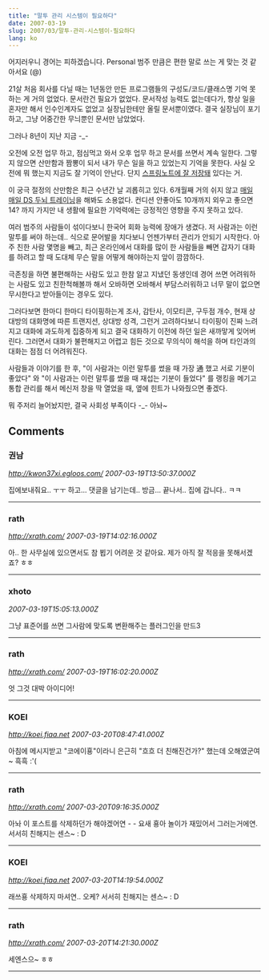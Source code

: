 ```yaml
---
title: "말투 관리 시스템이 필요하다"
date: 2007-03-19
slug: 2007/03/말투-관리-시스템이-필요하다
lang: ko
---
```


어지러우니 경어는 피하겠습니다. Personal 범주 만큼은 편한 말로 쓰는 게 맞는 것 같아서요 (@)

21살 처음 회사를 다닐 때는 1년동안 만든 프로그램들의 구성도/코드/클래스명 기억 못하는 게 거의 없었다. 문서란건 필요가 없었다. 문서작성 능력도 없는데다가, 항상 일을 혼자만 해서 인수인계자도 없었고 실장님한테만 올릴 문서뿐이였다. 결국 실장님이 포기하고, 그냥 어중간한 무늬뿐인 문서만 남았었다.

그러나 8년이 지난 지금 -_-

오전에 오전 업무 하고, 점심먹고 와서 오후 업무 하고 문서를 쓰면서 계속 일한다.
그렇지 않으면 산만함과 짬뽕이 되서 내가 무슨 일을 하고 있었는지 기억을 못한다.
사실 오전에 뭐 했는지 지금도 잘 기억이 안난다. 단지 [스프링노트에 잘 저장돼](http://www.springnote.com/) 있다는 거.

이 궁극 절정의 산만함은 최근 수년간 날 괴롭히고 있다. 6개월째 거의 쉬지 않고 [매일 매일 DS 두뇌 트레이닝](http://www.nintendo.co.kr/www/soft/brain_main.php)을 해봐도 소용없다. 컨디션 안좋아도 10개까지 외우고 좋으면 14? 까지 가지만 내 생활에 필요한 기억력에는 긍정적인 영향을 주지 못하고 있다.

여러 범주의 사람들이 섞이다보니 한국어 회화 능력에 장애가 생겼다. 저 사람과는 이런 말투를 써야 하는데.. 식으로 문어발을 치다보니 언젠가부터 관리가 안되기 시작한다. 
아주 친한 사람 몇명을 빼고, 최근 온라인에서 대화를 많이 한 사람들을 빼면 갑자기 대화를 하려고 할 때 도대체 무슨 말을 어떻게 해야하는지 앞이 깜깜하다.

극존칭을 하면 불편해하는 사람도 있고
한참 알고 지냈던 동생인데 경어 쓰면 어려워하는 사람도 있고
친한척해볼까 해서 오바하면 오바해서 부담스러워하고
너무 말이 없으면 무시한다고 받아들이는 경우도 있다.

그러다보면 한마디 한마디 타이핑하는게 조사, 감탄사, 이모티콘, 구두점 개수, 현재 상대방의 대화명에 따른 트랜지션, 상대방 성격, 그런거 고려하다보니 타이핑이 진짜 느려지고 대화에 과도하게 집중하게 되고 결국 대화하기 이전에 하던 일은 새까맣게 잊어버린다. 그러면서 대화가 불편해지고 어렵고 힘든 것으로 무의식이 해석을 하며 타인과의 대화는 점점 더 어려워진다.

사람들과 이야기를 한 후, "이 사람과는 이런 말투를 썼을 때 가장 通 했고 서로 기분이 좋았다" 와 "이 사람과는 이런 말투를 썼을 때 재섭는 기분이 들었다" 를 랭킹을 메기고 통합 관리를 해서 메신저 창을 딱 열었을 때, 옆에 힌트가 나와줬으면 좋겠다. 

뭐 주저리 늘어놨지만, 결국 사회성 부족이다 -_- 아놔~

## Comments

### 권남
*http://kwon37xi.egloos.com/*
*2007-03-19T13:50:37.000Z*

집에보내줘요.. ㅜㅜ 하고... 댓글을 남기는데.. 방금... 끝나서.. 집에 갑니다.. ㅋㅋ

---

### rath
*http://xrath.com/*
*2007-03-19T14:02:16.000Z*

아.. 한 사무실에 있으면서도 참 뵙기 어려운 것 같아요. 제가 아직 잘 적응을 못해서겠죠? ㅎㅎ

---

### xhoto
*2007-03-19T15:05:13.000Z*

그냥 표준어를 쓰면 그사람에 맞도록 변환해주는 플러그인을 만드3

---

### rath
*http://xrath.com/*
*2007-03-19T16:02:20.000Z*

엇 그것 대박 아이디어!

---

### KOEI
*http://koei.fiaa.net*
*2007-03-20T08:47:41.000Z*

아침에 메시지받고 "코에이횽"이라니 은근히 "흐흐 더 친해진건가?" 했는데 오해였군여~ 흑흑 :'(

---

### rath
*http://xrath.com/*
*2007-03-20T09:16:35.000Z*

아놔 이 포스트를 삭제하던가 해야겠어연 - -
요새 횽아 놀이가 재밌어서 그러는거에연. 서서히 친해지는 센스~ : D

---

### KOEI
*http://koei.fiaa.net*
*2007-03-20T14:19:54.000Z*

래쓰횽 삭제하지 마셔연.. 오케? 서서히 친해지는 센스~ : D

---

### rath
*http://xrath.com/*
*2007-03-20T14:21:30.000Z*

세엔스으~ ㅎㅎ

---

